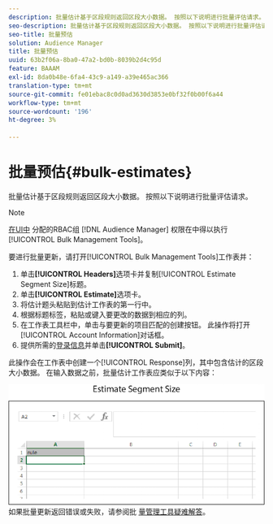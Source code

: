 ```yaml
---
description: 批量估计基于区段规则返回区段大小数据。 按照以下说明进行批量评估请求。
seo-description: 批量估计基于区段规则返回区段大小数据。 按照以下说明进行批量评估请求。
seo-title: 批量预估
solution: Audience Manager
title: 批量预估
uuid: 63b2f06a-8ba0-47a2-bd0b-8039b2d4c95d
feature: BAAAM
exl-id: 8da0b48e-6fa4-43c9-a149-a39e465ac366
translation-type: tm+mt
source-git-commit: fe01ebac8c0d0ad3630d3853e0bf32f0b00f6a44
workflow-type: tm+mt
source-wordcount: '196'
ht-degree: 3%

---
```


# 批量预估{#bulk-estimates}

批量估计基于区段规则返回区段大小数据。 按照以下说明进行批量评估请求。

<!-- 

t_bulk_estimates.xml

 -->

>[!NOTE]
>
>[在UI中](../../features/administration/administration-overview.md) 分配的RBAC组 [!DNL Audience Manager] 权限在中得以执行 [!UICONTROL Bulk Management Tools]。

要进行批量更新，请打开[!UICONTROL Bulk Management Tools]工作表并：

1. 单击&#x200B;**[!UICONTROL Headers]**&#x200B;选项卡并复制[!UICONTROL Estimate Segment Size]标题。
2. 单击&#x200B;**[!UICONTROL Estimate]**&#x200B;选项卡。
3. 将估计题头粘贴到估计工作表的第一行中。
4. 根据标题标签，粘贴或键入要更改的数据到相应的列。
5. 在工作表工具栏中，单击与要更新的项目匹配的创建按钮。
此操作将打开[!UICONTROL Account Information]对话框。
6. 提供所需的[登录信息](../../reference/bulk-management-tools/bulk-management-intro.md#auth-reqs)并单击&#x200B;**[!UICONTROL Submit]**。

此操作会在工作表中创建一个[!UICONTROL Response]列，其中包含估计的区段大小数据。 在输入数据之前，批量估计工作表应类似于以下内容：

![](assets/estimate.png)
如果批量更新返回错误或失败，请参阅批 [量管理工具疑难解答](../../reference/bulk-management-tools/bulk-troubleshooting.md)。
